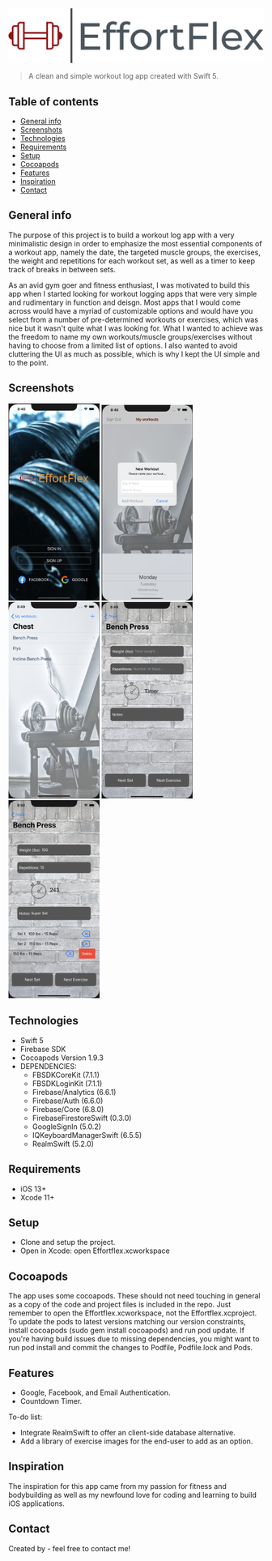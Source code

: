<img src = "images/main_logo@3x.png">

> A clean and simple workout log app created with Swift 5.

## Table of contents
* [General info](#general-info)
* [Screenshots](#screenshots)
* [Technologies](#technologies)
* [Requirements](#requirements)
* [Setup](#setup)
* [Cocoapods](#cocoapods)
* [Features](#features)
* [Inspiration](#inspiration)
* [Contact](#contact)

## General info
The purpose of this project is to build a workout log app with a very minimalistic design in order
to emphasize the most essential components of a workout app, namely the date, the targeted muscle groups,
the exercises, the weight and repetitions for each workout set, as well as a timer to keep track of breaks in between sets. 

As an avid gym goer and fitness enthusiast, I was motivated to build this app when I started looking for workout logging apps 
that were very simple and rudimentary in function and deisgn. Most apps that I would come across would have a myriad of customizable options 
and would have you select from a number of pre-determined workouts or exercises, which was nice but it wasn't quite what I was looking for. 
What I wanted to achieve was the freedom to name my own workouts/muscle groups/exercises without having to choose from a limited list of options. 
I also wanted to avoid cluttering the UI as much as possible, which is why I kept the UI simple and to the point.

## Screenshots
<img src="images/login.png" width=180> <img src="images/workout.png" width=180> <img src="images/exercise.png" width=180> <img src="images/wsr1.png" width=180> <img src="images/wsr3.png" width=180>

## Technologies
* Swift 5
* Firebase SDK
* Cocoapods Version 1.9.3
* DEPENDENCIES:
  - FBSDKCoreKit (7.1.1)
  - FBSDKLoginKit (7.1.1)
  - Firebase/Analytics (6.6.1)
  - Firebase/Auth (6.6.0)
  - Firebase/Core (6.8.0)
  - FirebaseFirestoreSwift (0.3.0)
  - GoogleSignIn (5.0.2)
  - IQKeyboardManagerSwift (6.5.5)
  - RealmSwift (5.2.0)
  
## Requirements
* iOS 13+
* Xcode 11+

## Setup
* Clone and setup the project.
* Open in Xcode: open Effortflex.xcworkspace

## Cocoapods
The app uses some cocoapods. These should not need touching in general as a copy
of the code and project files is included in the repo. Just remember to open the
Effortflex.xcworkspace, not the Effortflex.xcproject.
To update the pods to latest versions matching our version constraints, install
cocoapods (sudo gem install cocoapods) and run pod update.
If you're having build issues due to missing dependencies, you might want to run
pod install and commit the changes to Podfile, Podfile.lock and Pods.

## Features
* Google, Facebook, and Email Authentication.
* Countdown Timer.

To-do list:
* Integrate RealmSwift to offer an client-side database alternative.
* Add a library of exercise images for the end-user to add as an option.

## Inspiration
The inspiration for this app came from my passion for fitness and bodybuilding as well as 
my newfound love for coding and learning to build iOS applications.

## Contact
Created by [](https://www.effortflex.net/) - feel free to contact me!
